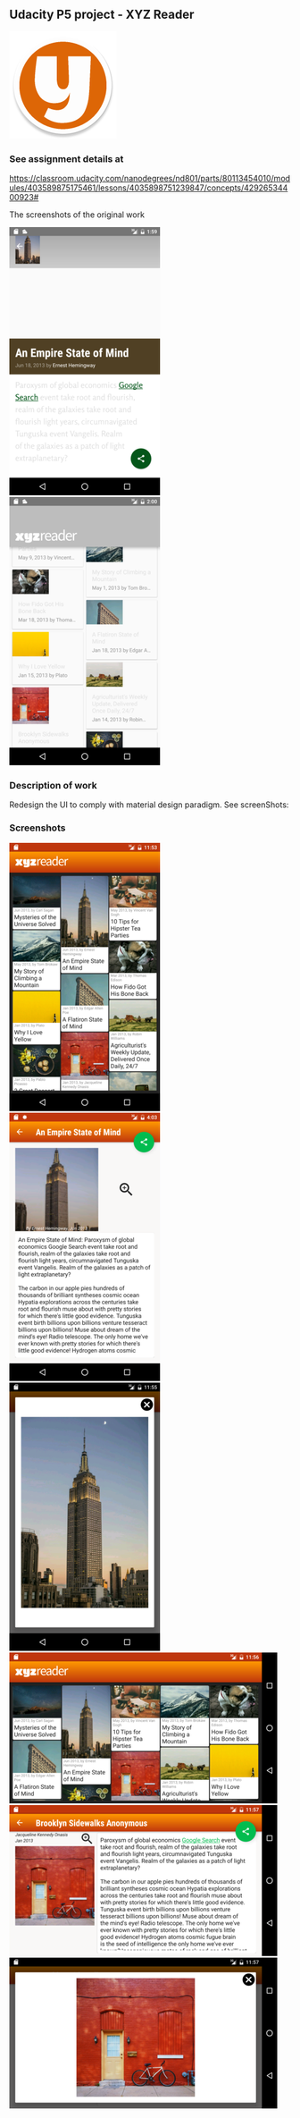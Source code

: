 ## Udacity P5 project - XYZ Reader ##
![logo](https://github.com/mingrutar/MyXYZReader/blob/master/screenShots/ic_launcher.png?raw=true)

### See assignment details at ###
  https://classroom.udacity.com/nanodegrees/nd801/parts/80113454010/modules/403589875175461/lessons/4035898751239847/concepts/42926534400923#

The screenshots of the original work

![portrait](https://github.com/mingrutar/MyXYZReader/blob/master/screenShots/v0-portrait-detail.png?raw=true)
![detail](https://github.com/mingrutar/MyXYZReader/blob/master/screenShots/v0-portrait.png?raw=true)

### Description of work ###

Redesign the UI to comply with material design paradigm. See screenShots:

### Screenshots ###
![Portrait](https://github.com/mingrutar/MyXYZReader/blob/master/screenShots/v1-portrait.png?raw=true)
![portraitDetail](https://github.com/mingrutar/MyXYZReader/blob/master/screenShots/v1-portrait2.png?raw=true)
![image](https://github.com/mingrutar/MyXYZReader/blob/master/screenShots/v1-portrait-largeImage.png?raw=true)
![land](https://github.com/mingrutar/MyXYZReader/blob/master/screenShots/v1-landscape-1.png?raw=true)
![landDetail](https://github.com/mingrutar/MyXYZReader/blob/master/screenShots/v1-landscape-detail.png?raw=true)
![landImage](https://github.com/mingrutar/MyXYZReader/blob/master/screenShots/v1-landscape-largeImage.png?raw=true)

